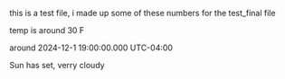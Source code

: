 this is a test file, i made up some of these numbers for the test_final file

temp is around 30 F

around 2024-12-1 19:00:00.000 UTC-04:00

Sun has set, verry cloudy
